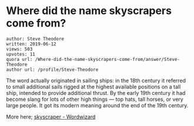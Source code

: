 # Where did the name skyscrapers come from?

	author: Steve Theodore
	written: 2019-06-12
	views: 503
	upvotes: 11
	quora url: /Where-did-the-name-skyscrapers-come-from/answer/Steve-Theodore
	author url: /profile/Steve-Theodore


The word actually originated in sailing ships: in the 18th century it referred to small additional sails rigged at the highest available positions on a tall ship, intended to provide additional thrust. By the early 19th century it had become slang for lots of other high things — top hats, tall horses, or very large people. It got its modern meaning around the end of the 19th century.

More here; [skyscraper - Wordwizard](http://www.wordwizard.com/phpbb3/viewtopic.php?t=19048)

